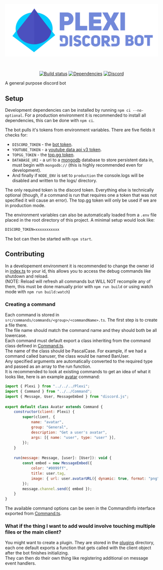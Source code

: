 <div align="center">
  <br />
  <p>
    <a href="https://nigecat.github.io/Plexi/invite"><img src="banner.png" width="546" alt="Plexi" /></a>
  </p>
  <br />
  <p>
    <a href="https://github.com/Nigecat/Plexi"><img src="https://circleci.com/gh/Nigecat/Plexi.svg?style=svg&circle-token=5401c770dc2a6dad53621bbe9a9371bf47835a26" alt="Build status" /></a>
    <a href="https://david-dm.org/Nigecat/Plexi"><img src="https://img.shields.io/david/Nigecat/Plexi.svg?maxAge=3600" alt="Dependencies" /></a>
    <a href="https://nigecat.github.io/Plexi/support"><img src="https://img.shields.io/discord/621181741972979722.svg?label=&logo=discord&logoColor=ffffff&color=7389D8&labelColor=6A7EC2" alt="Discord" /></a>
  </p>
</div>

A general purpose discord bot

## Setup

Development dependencies can be installed by running `npm ci --no-optional`.
For a production environment it is recommended to install all dependencies, this can be done with `npm ci`.

The bot pulls it's tokens from environment variables. There are five fields it checks for:

- `DISCORD_TOKEN` - the [bot token](https://discord.com/developers/applications).
- `YOUTUBE_TOKEN` - a [youtube data api v3 token](https://console.developers.google.com/apis/credentials).
- `TOPGG_TOKEN` - the [top.gg token](https://top.gg/api/docs#mybots).
- `DATABASE_URI` - a uri to a [mongodb](https://www.mongodb.com/) database to store persistent data in, must begin with `mongodb://` (this is highly recommended even for development).
- And finally if `NODE_ENV` is set to `production` the console.logs will be disabled and written to the logs/ directory.

The only required token is the discord token. Everything else is technically optional (though, if a command is run that requires one a token that was not specified it will cause an error).
The top.gg token will only be used if we are in production mode.

The environment variables can also be automatically loaded from a `.env` file placed in the root directory of this project.
A minimal setup would look like:

```markdown
DISCORD_TOKEN=xxxxxxxxxxx
```

The bot can then be started with `npm start`.


## Contributing

In a developement environment it is recommended to change the owner id in [index.ts](index.ts) to your id, this allows you to access the debug commands like shutdown and reload.  
(NOTE: Reload will refresh all commands but WILL NOT recompile any of them, this must be done manually prior with `npm run build` or using watch mode with `npm run build:watch`)

### Creating a command

Each command is stored in `src/commands/commands/<group>/<commandName>.ts`. The first step is to create a file there.   
The file name should match the command name and they should both be all lowercase.  
Each command must default export a class inheriting from the command class defined in [Command.ts](src/commands/Command.ts).  
The name of the class should be PascalCase. For example, if we had a command called banuser, the class would be named BanUser.  
Any specified arguments are automatically converted to the required type and passed as an array to the run function.  
It is recommended to look at existing commands to get an idea of what it looks like, here is an example [avatar](src/commands/commands/General/avatar.ts) command:
```javascript
import { Plexi } from "../../../Plexi";
import { Command } from "../../Command";
import { Message, User, MessageEmbed } from "discord.js";

export default class Avatar extends Command {
    constructor(client: Plexi) {
        super(client, {
            name: "avatar",
            group: "General",
            description: "Get a user's avatar",
            args: [{ name: "user", type: "user" }],
        });
    }

    run(message: Message, [user]: [User]): void {
        const embed = new MessageEmbed({
            color: "#0099ff",
            title: user.tag,
            image: { url: user.avatarURL({ dynamic: true, format: "png", size: 512 }) },
        });
        message.channel.send({ embed });
    }
}
```
The available command options can be seen in the CommandInfo interface exported from [Command.ts](src/commands/Command.ts).

### What if the thing I want to add would involve touching multiple files or the main client?
You might want to create a plugin. They are stored in the [plugins](src/plugins/) directory, each one default exports a function that gets called with the client object after the bot finishes initializing.  
They can then do their own thing like registering additional on message event handlers.
